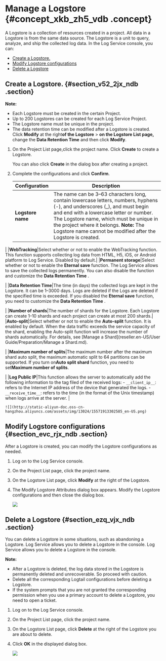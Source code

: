 # Manage a Logstore {#concept_xkb_zh5_vdb .concept}

A Logstore is a collection of resources created in a project. All data in a Logstore is from the same data source. The Logstore is a unit to query, analyze, and ship the collected log data. In the Log Service console, you can:

-   [Create a Logstore.](#section_v52_2jx_ndb)
-   [Modify Logstore configurations](#section_evc_rjx_ndb)
-   [Delete a Logstore](#section_ezq_vjx_ndb)

## Create a Logstore. {#section_v52_2jx_ndb .section}

**Note:** 

-   Each Logstore must be created in the certain Project.
-   Up to 200 Logstores can be created for each Log Service Project.
-   The Logstore name must be unique in the project.
-   The data retention time can be modified after a Logstore is created. Click **Modify** at the right**of the Logstore** \> **on the Logstore List page,** change the **Data Retention Time** and then click **Modify**.

1.  On the Project List page,click the project name. Click **Create** to create a Logstore.

    You can also click **Create** in the dialog box after creating a project.

2.  Complete the configurations and click **Confirm**.

    |Configuration|Description|
    |-------------|-----------|
    |**Logstore name**|The name can be 3–63 characters long, contain lowercase letters, numbers, hyphens \(-\), and underscores \(\_\), and must begin and end with a lowercase letter or number. The Logstore name, which must be unique in the project where it belongs. **Note:** The Logstore name cannot be modified after the Logstore is created.

 |
    |**WebTracking**|Select whether or not to enable the WebTracking function. This function supports collecting log data from HTML, H5, iOS, or Android platform to Log Service. Disabled by default.|
    |**Permanent storage**|Select whether or not to enable the **Eternal save** function. The Log Service allows to save the collected logs permanently. You can also disable the function and customize the **Data Retention Time** .

 |
    |**Data Retention Time**|The time \(in days\) the collected logs are kept in the Logstore. It can be 1–3000 days. Logs are deleted if the Logs are deleted if the specified time is exceeded. If you disabled the **Eternal save** function, you need to customize the **Data Retention Time** .

 |
    |**Number of shards**|The number of shards for the Logstore. Each Logstore can create 1–10 shards and each project can create at most 200 shards.|
    |**Auto-split**|Select whether or not to enable the **Auto-split** function. It is enabled by default. When the data traffic exceeds the service capacity of the shard, enabling the Auto-split function will increase the number of shards automatically. For details, see [Manage a Shard](reseller.en-US/User Guide/Preparation/Manage a Shard.md).

 |
    |**Maximum number of splits**|The maximum number after the maximum shard auto split, the maximum automatic split to 64 partitions can be supported. If you turn on**Auto split shard** function, you need to set**Maximum number of splits**.

 |
    |**Log Public IP**|This function allows the server to automatically add the following information to the tag filed of the received logs:     -   `__client_ip__`: refers to the Internet IP address of the device that generated the logs.
    -   `__receive_time__`: refers to the time \(in the format of the Unix timestamp\) when logs arrive at the server.
 |

    ![](http://static-aliyun-doc.oss-cn-hangzhou.aliyuncs.com/assets/img/13024/15571913302585_en-US.png)


## Modify Logstore configurations {#section_evc_rjx_ndb .section}

After a Logstore is created, you can modify the Logstore configurations as needed.

1.  Log on to the Log Service console.
2.  On the Project List page, click the project name.
3.  On the Logstore List page, click **Modify** at the right of the Logstore.
4.  The Modify Logstore Attributes dialog box appears. Modify the Logstore configurations and then close the dialog box.

    ![](http://static-aliyun-doc.oss-cn-hangzhou.aliyuncs.com/assets/img/13024/15571913312586_en-US.png)


## Delete a Logstore {#section_ezq_vjx_ndb .section}

You can delete a Logstore in some situations, such as abandoning a Logstore. Log Service allows you to delete a Logstore in the console. Log Service allows you to delete a Logstore in the console.

**Note:** 

-   After a Logstore is deleted, the log data stored in the Logstore is permanently deleted and unrecoverable. So proceed with caution.
-   Delete all the corresponding Logtail configurations before deleting a Logstore.
-   If the system prompts that you are not granted the corresponding permission when you use a primary account to delete a Logstore, you need to open a ticket.

1.  Log on to the Log Service console.
2.  On the Project List page, click the project name.
3.  On the Logstore List page, click **Delete** at the right of the Logstore you are about to delete.
4.  Click **OK** in the displayed dialog box.

    ![](http://static-aliyun-doc.oss-cn-hangzhou.aliyuncs.com/assets/img/13024/15571913312587_en-US.png)


